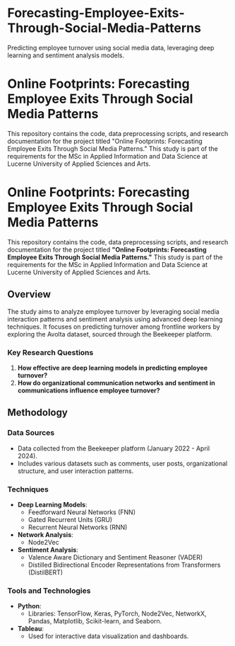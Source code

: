 # Forecasting-Employee-Exits-Through-Social-Media-Patterns

Predicting employee turnover using social media data, leveraging deep learning and sentiment analysis models.

# Online Footprints: Forecasting Employee Exits Through Social Media Patterns

This repository contains the code, data preprocessing scripts, and research documentation for the project titled "Online Footprints: Forecasting Employee Exits Through Social Media Patterns." This study is part of the requirements for the MSc in Applied Information and Data Science at Lucerne University of Applied Sciences and Arts.
# Online Footprints: Forecasting Employee Exits Through Social Media Patterns

This repository contains the code, data preprocessing scripts, and research documentation for the project titled **"Online Footprints: Forecasting Employee Exits Through Social Media Patterns."** This study is part of the requirements for the MSc in Applied Information and Data Science at Lucerne University of Applied Sciences and Arts.

## Overview

The study aims to analyze employee turnover by leveraging social media interaction patterns and sentiment analysis using advanced deep learning techniques. It focuses on predicting turnover among frontline workers by exploring the Avolta dataset, sourced through the Beekeeper platform.

### Key Research Questions
1. **How effective are deep learning models in predicting employee turnover?**
2. **How do organizational communication networks and sentiment in communications influence employee turnover?**

## Methodology

### Data Sources
- Data collected from the Beekeeper platform (January 2022 - April 2024).
- Includes various datasets such as comments, user posts, organizational structure, and user interaction patterns.

### Techniques
- **Deep Learning Models**:
  - Feedforward Neural Networks (FNN)
  - Gated Recurrent Units (GRU)
  - Recurrent Neural Networks (RNN)
- **Network Analysis**:
  - Node2Vec
- **Sentiment Analysis**:
  - Valence Aware Dictionary and Sentiment Reasoner (VADER)
  - Distilled Bidirectional Encoder Representations from Transformers (DistilBERT)

### Tools and Technologies
- **Python**:
  - Libraries: TensorFlow, Keras, PyTorch, Node2Vec, NetworkX, Pandas, Matplotlib, Scikit-learn, and Seaborn.
- **Tableau**:
  - Used for interactive data visualization and dashboards.



